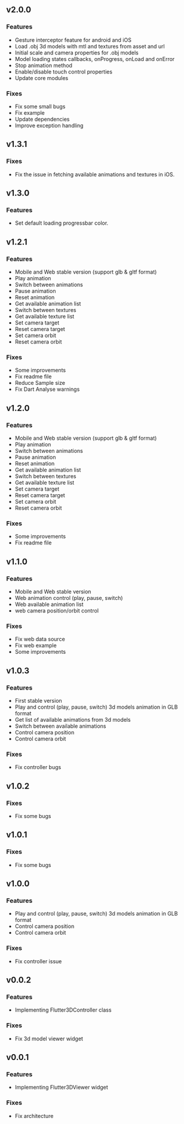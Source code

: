 ## v2.0.0

### Features
* Gesture interceptor feature for android and iOS
* Load .obj 3d models with mtl and textures from asset and url
* Initial scale and camera properties for .obj models
* Model loading states callbacks, onProgress, onLoad and onError
* Stop animation method
* Enable/disable touch control properties
* Update core modules

### Fixes
* Fix some small bugs
* Fix example
* Update dependencies
* Improve exception handling


## v1.3.1

### Fixes
* Fix the issue in fetching available animations and textures in iOS.

## v1.3.0

### Features
* Set default loading progressbar color.

## v1.2.1

### Features
* Mobile and Web stable version (support glb & gltf format)
* Play animation
* Switch between animations
* Pause animation
* Reset animation
* Get available animation list
* Switch between textures
* Get available texture list
* Set camera target
* Reset camera target
* Set camera orbit
* Reset camera orbit

### Fixes
* Some improvements
* Fix readme file
* Reduce Sample size
* Fix Dart Analyse warnings


## v1.2.0

### Features
* Mobile and Web stable version (support glb & gltf format)
* Play animation
* Switch between animations
* Pause animation
* Reset animation
* Get available animation list
* Switch between textures
* Get available texture list
* Set camera target
* Reset camera target
* Set camera orbit
* Reset camera orbit

### Fixes
* Some improvements
* Fix readme file


## v1.1.0

### Features
* Mobile and Web stable version
* Web animation control (play, pause, switch)
* Web available animation list
* web camera position/orbit control
### Fixes
* Fix web data source
* Fix web example
* Some improvements


## v1.0.3

### Features
* First stable version
* Play and control (play, pause, switch) 3d models animation in GLB format
* Get list of available animations from 3d models
* Switch between available animations
* Control camera position
* Control camera orbit
### Fixes
* Fix controller bugs


## v1.0.2

### Fixes
* Fix some bugs


## v1.0.1

### Fixes
* Fix some bugs


## v1.0.0

### Features
* Play and control (play, pause, switch) 3d models animation in GLB format
* Control camera position
* Control camera orbit
### Fixes
* Fix controller issue

## v0.0.2

### Features
* Implementing Flutter3DController class
### Fixes
* Fix 3d model viewer widget


## v0.0.1

### Features
* Implementing Flutter3DViewer widget
### Fixes
* Fix architecture
